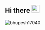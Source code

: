 ## Hi there <img src="https://raw.githubusercontent.com/MartinHeinz/MartinHeinz/master/wave.gif" width="25px">

<p align="left"> <img src="https://komarev.com/ghpvc/?username=bhupesh17040p&label=Profile%20views&color=0e75b6&style=flat" alt="bhupesh17040" /> </p>

<!--
**bhupesh17040/bhupesh17040** is a ✨ _special_ ✨ repository because its `README.md` (this file) appears on your GitHub profile.

Here are some ideas to get you started:

- 🔭 I’m currently working on ...
- 🌱 I’m currently learning ...
- 👯 I’m looking to collaborate on ...
- 🤔 I’m looking for help with ...
- 💬 Ask me about ...
- 📫 How to reach me: ...
- 😄 Pronouns: ...
- ⚡ Fun fact: ...
-->

